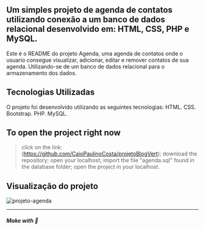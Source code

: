 ## Um simples projeto de agenda de contatos utilizando conexão a um banco de dados relacional desenvolvido em: HTML, CSS, PHP e MySQL.

Este é o README do projeto Agenda, uma agenda de contatos onde o usuario consegue visualizar, adicionar, editar e remover contatos de sua agenda. Utilizando-se de um banco de dados relacional para o armazenamento dos dados.

## Tecnologias Utilizadas
O projeto foi desenvolvido utilizando as seguintes tecnologias:
HTML.
CSS.
Bootstrap.
PHP.
MySQL.

## To open the project right now
> click on the link: (https://github.com/CaioPaulinoCosta/projetoBlogVert);
> download the repository;
> open your localhost;
> import the file "agenda.sql" found in the database folder;
> open the project in your localhost.

## Visualização do projeto
![projeto-agenda](https://github.com/CaioPaulinoCosta/projetoAgenda/assets/130261742/2a107218-b556-40b1-8fad-4dde8aaa5d18)

--- 

##### Make with 🧠
